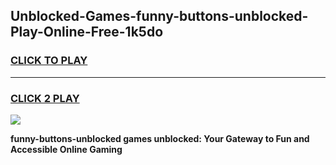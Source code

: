 
## Unblocked-Games-funny-buttons-unblocked-Play-Online-Free-1k5do
<h3>
<a href="https://premium76.site?title=funny-buttons-unblocked&ref=26A">CLICK TO PLAY</a></h3>
<hr>

<h3>
<a href="https://premium76.site?title=funny-buttons-unblocked&ref=26A">CLICK 2 PLAY</a>
  
</h3>

<a href="https://premium76.site?title=funny-buttons-unblocked&ref=26A"><img src="https://clearcache.store/games.png"></a>


**funny-buttons-unblocked games unblocked: Your Gateway to Fun and Accessible Online Gaming**
